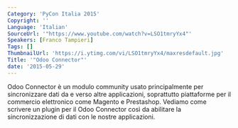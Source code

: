 ```yaml
---
Category: 'PyCon Italia 2015'
Copyright: ''
Language: 'Italian'
SourceUrl: '"https://www.youtube.com/watch?v=LSO1tmryYx4"'
Speakers: [Franco Tampieri]
Tags: []
ThumbnailUrl: 'https://i.ytimg.com/vi/LSO1tmryYx4/maxresdefault.jpg'
Title: '"Odoo Connector"'
date: '2015-05-29'
---
```

Odoo Connector è un modulo community usato principalmente per sincronizzare dati da e verso altre applicazioni, soprattutto piattaforme per il commercio elettronico come Magento e Prestashop.
Vediamo come scrivere un plugin per il Odoo Connector così da abilitare la sincronizzazione di dati con le nostre applicazioni.
